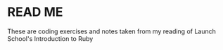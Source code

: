 # READ ME #

These are coding exercises and notes taken from my reading of Launch School's Introduction to Ruby 
